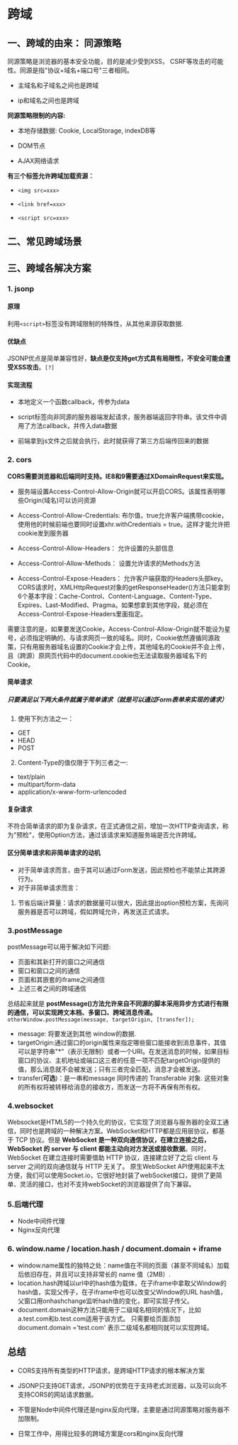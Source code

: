 # 跨域

## 一、跨域的由来： 同源策略

同源策略是浏览器的基本安全功能，目的是减少受到XSS， CSRF等攻击的可能性。同源是指"协议+域名+端口号"三者相同。

* 主域名和子域名之间也是跨域

* ip和域名之间也是跨域

__同源策略限制的内容:__

* 本地存储数据: Cookie, LocalStorage, indexDB等

* DOM节点

* AJAX网络请求

__有三个标签允许跨域加载资源：__

* `<img src=xxx>`

* `<link href=xxx>`

* `<script src=xxx>`
  
## 二、常见跨域场景

## 三、跨域各解决方案

### 1. jsonp

#### 原理

利用`<script>`标签没有跨域限制的特殊性，从其他来源获取数据.

#### 优缺点

JSONP优点是简单兼容性好，__缺点是仅支持get方式具有局限性，不安全可能会遭受XSS攻击__。`[?]`

#### 实现流程

* 本地定义一个函数callback，传参为data

* script标签向非同源的服务器端发起请求，服务器端返回字符串。该文件中调用了方法callback，并传入data数据

* 前端拿到js文件之后就会执行，此时就获得了第三方后端传回来的数据
  
### 2. cors

__CORS需要浏览器和后端同时支持。IE8和9需要通过XDomainRequest来实现。__

* 服务端设置Access-Control-Allow-Origin就可以开启CORS。该属性表明哪些Origin(域名)可以访问资源

* Access-Control-Allow-Credentials: 布尔值，true允许客户端携带cookie，使用他的时候前端也要同时设置xhr.withCredentials = true。这样才能允许把cookie发到服务器

* Access-Control-Allow-Headers： 允许设置的头部信息

* Access-Control-Allow-Methods： 设置允许请求的Methods方法

* Access-Control-Expose-Headers： 允许客户端获取的Headers头部key。
CORS请求时，XMLHttpRequest对象的getResponseHeader()方法只能拿到6个基本字段：Cache-Control、Content-Language、Content-Type、Expires、Last-Modified、Pragma。如果想拿到其他字段，就必须在Access-Control-Expose-Headers里面指定。

需要注意的是，如果要发送Cookie，Access-Control-Allow-Origin就不能设为星号，必须指定明确的、与请求网页一致的域名。同时，Cookie依然遵循同源政策，只有用服务器域名设置的Cookie才会上传，其他域名的Cookie并不会上传，且（跨源）原网页代码中的document.cookie也无法读取服务器域名下的Cookie。

#### 简单请求

##### 只要满足以下两大条件就属于简单请求（就是可以通过Form表单来实现的请求）

1. 使用下列方法之一：

* GET
* HEAD
* POST
  
2. Content-Type的值仅限于下列三者之一:

* text/plain
* multipart/form-data
* application/x-www-form-urlencoded

#### 复杂请求
不符合简单请求的即为复杂请求，在正式通信之前，增加一次HTTP查询请求，称为"预检"，使用Option方法，通过该请求来知道服务端是否允许跨域。

#### 区分简单请求和非简单请求的动机

* 对于简单请求而言，由于其可以通过Form发送，因此预检也不能禁止其跨源行为。
* 对于非简单请求而言：

1. 节省后端计算量：请求的数据量可以很大，因此提出option预检方案，先询问服务器是否可以跨域，假如跨域允许，再发送正式请求。

### 3.postMessage

postMessage可以用于解决如下问题:
  
* 页面和其新打开的窗口之间通信
* 窗口和窗口之间的通信
* 页面和其嵌套的iframe之间通信
* 上述三者之间的跨域通信

总结起来就是 __postMessage()方法允许来自不同源的脚本采用异步方式进行有限的通信，可以实现跨文本档、多窗口、跨域消息传递。__
`otherWindow.postMessage(message, targetOrigin, [transfer]);`

* message: 将要发送到其他 window的数据.
* targetOrigin:通过窗口的origin属性来指定哪些窗口能接收到消息事件，其值可以是字符串"*"（表示无限制）或者一个URI。在发送消息的时候，如果目标窗口的协议、主机地址或端口这三者的任意一项不匹配targetOrigin提供的值，那么消息就不会被发送；只有三者完全匹配，消息才会被发送。
* transfer(__可选__)：是一串和message 同时传递的 Transferable 对象. 这些对象的所有权将被转移给消息的接收方，而发送一方将不再保有所有权。

### 4.websocket

Websocket是HTML5的一个持久化的协议，它实现了浏览器与服务器的全双工通信，同时也是跨域的一种解决方案。WebSocket和HTTP都是应用层协议，都基于 TCP 协议。但是 __WebSocket 是一种双向通信协议，在建立连接之后，WebSocket 的 server 与 client 都能主动向对方发送或接收数据__。同时，WebSocket 在建立连接时需要借助 HTTP 协议，连接建立好了之后 client 与 server 之间的双向通信就与 HTTP 无关了。
原生WebSocket API使用起来不太方便，我们可以使用Socket.io，它很好地封装了webSocket接口，提供了更简单、灵活的接口，也对不支持webSocket的浏览器提供了向下兼容。

### 5.后端代理

* Node中间件代理
* Nginx反向代理

### 6. window.name / location.hash / document.domain + iframe

* window.name属性的独特之处：name值在不同的页面（甚至不同域名）加载后依旧存在，并且可以支持非常长的 name 值（2MB）.
* location.hash跨域以url中的hash值为载体，在子iframe中拿取父Window的hash值，实现父传子，在子iframe中也可以改变父Window的URL hash值，父窗口用onhashchange监听hash值的变化，即可实现子传父。
* document.domain这种方法只能用于二级域名相同的情况下，比如a.test.com和b.test.com适用于该方式。 只需要给页面添加 document.domain ='test.com' 表示二级域名都相同就可以实现跨域。

## 总结

* CORS支持所有类型的HTTP请求，是跨域HTTP请求的根本解决方案

* JSONP只支持GET请求，JSONP的优势在于支持老式浏览器，以及可以向不支持CORS的网站请求数据。

* 不管是Node中间件代理还是nginx反向代理，主要是通过同源策略对服务器不加限制。

* 日常工作中，用得比较多的跨域方案是cors和nginx反向代理